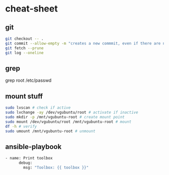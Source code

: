 # cheat-sheet

## git
```bash
git checkout -- .
git commit --allow-empty -m "creates a new commmit, even if there are no changes in the repository"
git fetch --prune
git log --oneline
```

## grep
grep root /etc/passwd

## mount stuff
```bash
sudo lvscan # check if active
sudo lvchange -ay /dev/vgubuntu/root # activate if inactive
sudo mkdir -p /mnt/vgubuntu-root # create mount point
sudo mount /dev/vgubuntu/root /mnt/vgubuntu-root # mount
df -h # verify
sudo umount /mnt/vgubuntu-root # unmount
```

## ansible-playbook
```bash
- name: Print toolbox
      debug:
        msg: "Toolbox: {{ toolbox }}"
```
